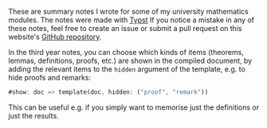 These are summary notes I wrote for some of my university mathematics modules. The notes were made with [Typst](https://typst.app/docs/) If you notice a mistake in any of these notes, feel free to create an issue or submit a pull request on this website's [GitHub repository](https://github.com/isaacholt100/isaacholt).

In the third year notes, you can choose which kinds of items (theorems, lemmas, definitions, proofs, etc.) are shown in the compiled document, by adding the relevant items to the `hidden` argument of the template, e.g. to hide proofs and remarks:
```rust
#show: doc => template(doc, hidden: ("proof", "remark"))
```
This can be useful e.g. if you simply want to memorise just the definitions or just the results.